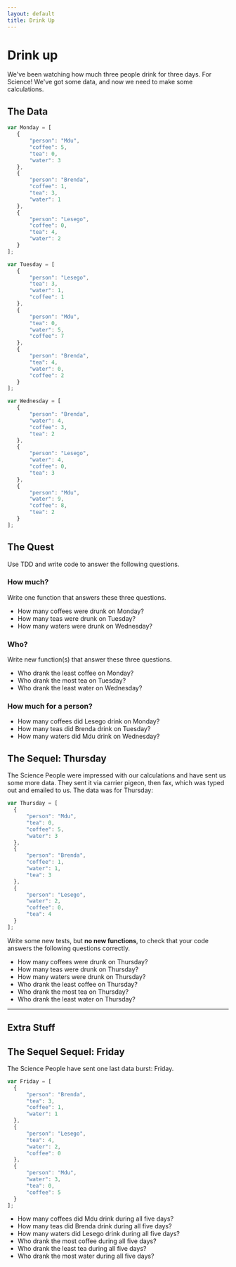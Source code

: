 ```yaml
---
layout: default
title: Drink Up
---
```


# Drink up

We've been watching how much three people drink for three days. For Science! We've got some data, and now we need to make some calculations.

## The Data

```javascript
var Monday = [
   {
       "person": "Mdu",
       "coffee": 5,
       "tea": 0,
       "water": 3
   },
   {
       "person": "Brenda",
       "coffee": 1,
       "tea": 3,
       "water": 1
   },
   {
       "person": "Lesego",
       "coffee": 0,
       "tea": 4,
       "water": 2
   }
];

var Tuesday = [
   {
       "person": "Lesego",
       "tea": 3,
       "water": 1,
       "coffee": 1
   },
   {
       "person": "Mdu",
       "tea": 0,
       "water": 5,
       "coffee": 7
   },
   {
       "person": "Brenda",
       "tea": 4,
       "water": 0,
       "coffee": 2
   }
];

var Wednesday = [
   {
       "person": "Brenda",
       "water": 4,
       "coffee": 3,
       "tea": 2
   },
   {
       "person": "Lesego",
       "water": 4,
       "coffee": 0,
       "tea": 3
   },
   {
       "person": "Mdu",
       "water": 9,
       "coffee": 8,
       "tea": 2
   }
];
```

## The Quest

Use TDD and write code to answer the following questions.

### How much?

Write one function that answers these three questions.

* How many coffees were drunk on Monday?
* How many teas were drunk on Tuesday?
* How many waters were drunk on Wednesday?

### Who?

Write new function(s) that answer these three questions.

* Who drank the least coffee on Monday?
* Who drank the most tea on Tuesday?
* Who drank the least water on Wednesday?

### How much for a person?

* How many coffees did Lesego drink on Monday?
* How many teas did Brenda drink on Tuesday?
* How many waters did Mdu drink on Wednesday?

## The Sequel: Thursday

The Science People were impressed with our calculations and have sent us some more data. They sent it via carrier pigeon, then fax, which was typed out and emailed to us. The data was for Thursday:

```javascript
var Thursday = [
  {
      "person": "Mdu",
      "tea": 0,
      "coffee": 5,
      "water": 3
  },
  {
      "person": "Brenda",
      "coffee": 1,
      "water": 1,
      "tea": 3
  },
  {
      "person": "Lesego",
      "water": 2,
      "coffee": 0,
      "tea": 4
  }
];
```

Write some new tests, but **no new functions**, to check that your code answers the following questions correctly.

* How many coffees were drunk on Thursday?
* How many teas were drunk on Thursday?
* How many waters were drunk on Thursday?
* Who drank the least coffee on Thursday?
* Who drank the most tea on Thursday?
* Who drank the least water on Thursday?

---

## Extra Stuff

## The Sequel Sequel: Friday

The Science People have sent one last data burst: Friday.

```javascript
var Friday = [
  {
      "person": "Brenda",
      "tea": 3,
      "coffee": 1,
      "water": 1
  },
  {
      "person": "Lesego",
      "tea": 4,
      "water": 2,
      "coffee": 0
  },
  {
      "person": "Mdu",
      "water": 3,
      "tea": 0,
      "coffee": 5
  }
];
```

* How many coffees did Mdu drink during all five days?
* How many teas did Brenda drink during all five days?
* How many waters did Lesego drink during all five days?
* Who drank the most coffee during all five days?
* Who drank the least tea during all five days?
* Who drank the most water during all five days?
